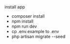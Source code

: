 install app 

- composer install
- npm install
- npm run dev
- cp .env.example to .env
- php artisan migrate --seed
